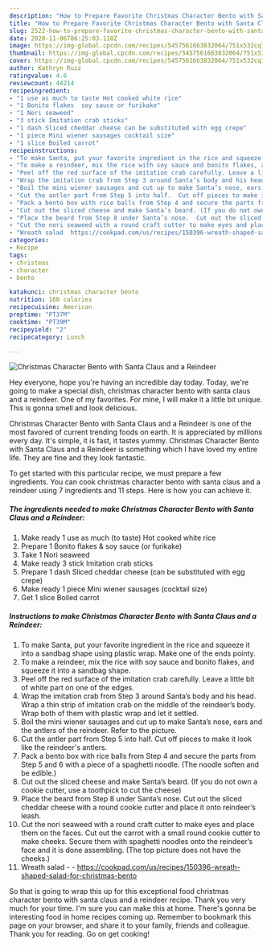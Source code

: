 ```yaml
---
description: "How to Prepare Favorite Christmas Character Bento with Santa Claus and a Reindeer"
title: "How to Prepare Favorite Christmas Character Bento with Santa Claus and a Reindeer"
slug: 2522-how-to-prepare-favorite-christmas-character-bento-with-santa-claus-and-a-reindeer
date: 2020-11-06T06:25:03.110Z
image: https://img-global.cpcdn.com/recipes/5457561663832064/751x532cq70/christmas-character-bento-with-santa-claus-and-a-reindeer-recipe-main-photo.jpg
thumbnail: https://img-global.cpcdn.com/recipes/5457561663832064/751x532cq70/christmas-character-bento-with-santa-claus-and-a-reindeer-recipe-main-photo.jpg
cover: https://img-global.cpcdn.com/recipes/5457561663832064/751x532cq70/christmas-character-bento-with-santa-claus-and-a-reindeer-recipe-main-photo.jpg
author: Kathryn Ruiz
ratingvalue: 4.6
reviewcount: 44214
recipeingredient:
- "1 use as much to taste Hot cooked white rice"
- "1 Bonito flakes  soy sauce or furikake"
- "1 Nori seaweed"
- "3 stick Imitation crab sticks"
- "1 dash Sliced cheddar cheese can be substituted with egg crepe"
- "1 piece Mini wiener sausages cocktail size"
- "1 slice Boiled carrot"
recipeinstructions:
- "To make Santa, put your favorite ingredient in the rice and squeeze it into a sandbag shape using plastic wrap. Make one of the ends pointy."
- "To make a reindeer, mix the rice with soy sauce and bonito flakes, and squeeze it into a sandbag shape."
- "Peel off the red surface of the imitation crab carefully. Leave a little bit of white part on one of the edges."
- "Wrap the imitation crab from Step 3 around Santa’s body and his head.  Wrap a thin strip of imitation crab on the middle of the reindeer’s body.   Wrap both of them with plastic wrap and let it settled."
- "Boil the mini wiener sausages and cut up to make Santa’s nose, ears and the antlers of the reindeer. Refer to the picture."
- "Cut the antler part from Step 5 into half.  Cut off pieces to make it look like the reindeer&#39;s antlers."
- "Pack a bento box with rice balls from Step 4 and secure the parts from Step 5 and 6 with a piece of a spaghetti noodle. (The noodle soften and be edible.)"
- "Cut out the sliced cheese and make Santa’s beard. (If you do not own a cookie cutter, use a toothpick to cut the cheese)"
- "Place the beard from Step 8 under Santa’s nose.  Cut out the sliced cheddar cheese with a round cookie cutter and place it onto reindeer’s leash."
- "Cut the nori seaweed with a round craft cutter to make eyes and place them on the faces.  Cut out the carrot with a small round cookie cutter to make cheeks.  Secure them with spaghetti noodles onto the reindeer’s face and it is done assembling. (The top picture does not have the cheeks.)"
- "Wreath salad  https://cookpad.com/us/recipes/150396-wreath-shaped-salad-for-christmas-bento"
categories:
- Recipe
tags:
- christmas
- character
- bento

katakunci: christmas character bento 
nutrition: 160 calories
recipecuisine: American
preptime: "PT37M"
cooktime: "PT39M"
recipeyield: "2"
recipecategory: Lunch

---
```



![Christmas Character Bento with Santa Claus and a Reindeer](https://img-global.cpcdn.com/recipes/5457561663832064/751x532cq70/christmas-character-bento-with-santa-claus-and-a-reindeer-recipe-main-photo.jpg)

Hey everyone, hope you're having an incredible day today. Today, we're going to make a special dish, christmas character bento with santa claus and a reindeer. One of my favorites. For mine, I will make it a little bit unique. This is gonna smell and look delicious.

Christmas Character Bento with Santa Claus and a Reindeer is one of the most favored of current trending foods on earth. It is appreciated by millions every day. It's simple, it is fast, it tastes yummy. Christmas Character Bento with Santa Claus and a Reindeer is something which I have loved my entire life. They are fine and they look fantastic.




To get started with this particular recipe, we must prepare a few ingredients. You can cook christmas character bento with santa claus and a reindeer using 7 ingredients and 11 steps. Here is how you can achieve it.

<!--inarticleads1-->

##### The ingredients needed to make Christmas Character Bento with Santa Claus and a Reindeer:

1. Make ready 1 use as much (to taste) Hot cooked white rice
1. Prepare 1 Bonito flakes &amp; soy sauce (or furikake)
1. Take 1 Nori seaweed
1. Make ready 3 stick Imitation crab sticks
1. Prepare 1 dash Sliced cheddar cheese (can be substituted with egg crepe)
1. Make ready 1 piece Mini wiener sausages (cocktail size)
1. Get 1 slice Boiled carrot




<!--inarticleads2-->

##### Instructions to make Christmas Character Bento with Santa Claus and a Reindeer:

1. To make Santa, put your favorite ingredient in the rice and squeeze it into a sandbag shape using plastic wrap. Make one of the ends pointy.
1. To make a reindeer, mix the rice with soy sauce and bonito flakes, and squeeze it into a sandbag shape.
1. Peel off the red surface of the imitation crab carefully. Leave a little bit of white part on one of the edges.
1. Wrap the imitation crab from Step 3 around Santa’s body and his head.  Wrap a thin strip of imitation crab on the middle of the reindeer’s body.   Wrap both of them with plastic wrap and let it settled.
1. Boil the mini wiener sausages and cut up to make Santa’s nose, ears and the antlers of the reindeer. Refer to the picture.
1. Cut the antler part from Step 5 into half.  Cut off pieces to make it look like the reindeer&#39;s antlers.
1. Pack a bento box with rice balls from Step 4 and secure the parts from Step 5 and 6 with a piece of a spaghetti noodle. (The noodle soften and be edible.)
1. Cut out the sliced cheese and make Santa’s beard. (If you do not own a cookie cutter, use a toothpick to cut the cheese)
1. Place the beard from Step 8 under Santa’s nose.  Cut out the sliced cheddar cheese with a round cookie cutter and place it onto reindeer’s leash.
1. Cut the nori seaweed with a round craft cutter to make eyes and place them on the faces.  Cut out the carrot with a small round cookie cutter to make cheeks.  Secure them with spaghetti noodles onto the reindeer’s face and it is done assembling. (The top picture does not have the cheeks.)
1. Wreath salad -  - https://cookpad.com/us/recipes/150396-wreath-shaped-salad-for-christmas-bento




So that is going to wrap this up for this exceptional food christmas character bento with santa claus and a reindeer recipe. Thank you very much for your time. I'm sure you can make this at home. There's gonna be interesting food in home recipes coming up. Remember to bookmark this page on your browser, and share it to your family, friends and colleague. Thank you for reading. Go on get cooking!
